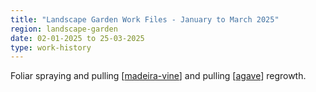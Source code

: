 ```yaml
---
title: "Landscape Garden Work Files - January to March 2025"
region: landscape-garden
date: 02-01-2025 to 25-03-2025
type: work-history
---
```


Foliar spraying and pulling [[madeira-vine]] and pulling [[agave]] regrowth.

[//begin]: # "Autogenerated link references for markdown compatibility"
[madeira-vine]: ../plants/madeira-vine "Madeira vine (Anredera cordifolia)"
[agave]: ../plants/agave "Agave"
[//end]: # "Autogenerated link references"